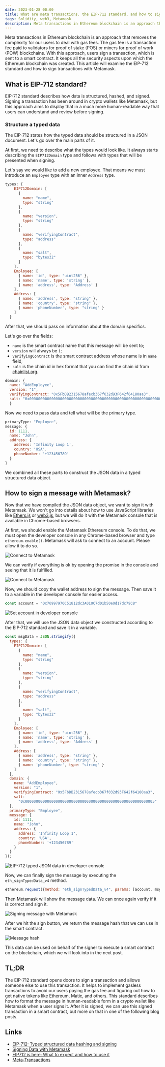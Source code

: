 ```yaml
---
date: 2023-01-28 00:00
title: What are meta transactions, the EIP-712 standard, and how to sign a message with Metamask? 
tags: Solidity, web3, Metamask
description: Meta transactions in Ethereum blockchain is an approach that removes the complexity for our users to deal with gas fees. The gas fee is a transaction fee paid to validators for proof of stake (POS) or miners for proof of work (POW) blockchains. With this approach, users sign a transaction, which is sent to a smart contract. It keeps all the security aspects upon which the Ethereum blockchain was created. This article will examine the EIP-712 standard and how to sign transactions with Metamask.
---
```


Meta transactions in Ethereum blockchain is an approach that removes the complexity for our users to deal with gas fees. The gas fee is a transaction fee paid to validators for proof of stake (POS) or miners for proof of work (POW) blockchains. With this approach, users sign a transaction, which is sent to a smart contract. It keeps all the security aspects upon which the Ethereum blockchain was created. This article will examine the EIP-712 standard and how to sign transactions with Metamask.

## What is EIP-712 standard?

EIP-712 standard describes how data is structured, hashed, and signed. Signing a transaction has been around in crypto wallets like Metamask, but this approach aims to display that in a much more human-readable way that users can understand and review before signing.

### Structure a typed data

The EIP-712 states how the typed data should be structured in a JSON document. Let's go over the main parts of it.

At first, we need to describe what the types would look like. It always starts describing the `EIP712Domain` type and follows with types that will be presented when signing.

Let's say we would like to add a new employee. That means we must introduce an `Employee` type with an inner `Address` type.

```javascript
types: {
    EIP712Domain: [
      {
        name: "name",
        type: "string"
      },
      {
        name: "version",
        type: "string"
      },
      {
        name: "verifyingContract",
        type: "address"
      },
      {
        name: "salt",
        type: "bytes32"
      }
    ],
    Employee: [
      { name: 'id', type: "uint256" },
      { name: 'name', type: 'string' },
      { name: 'address', type: 'Address' }
    ],
    Address: [
      { name: 'address', type: "string" },
      { name: 'country', type: "string" },
      { name: 'phoneNumber', type: "string" }
    ]
  }
```

After that, we should pass on information about the domain specifics.

Let's go over the fields:

* `name` is the smart contract name that this message will be sent to;
* `version` will always be `1`;
* `verifyingContract` is the smart contract address whose name is in `name` field;
* `salt` is the chain id in hex format that you can find the chain id from [chainlist.org](https://chainlist.org/).

```javascript
domain: {
  name: "AddEmployee",
  version: "1",
  verifyingContract: "0x5FbDB2315678afecb367f032d93F642f64180aa3",
  salt: "0x0000000000000000000000000000000000000000000000000000000000005"
  }
```

Now we need to pass data and tell what will be the primary type.

```javascript
primaryType: "Employee",
message: {
  id: 1111,
  name: "John",
  address: {
    address: 'Infinity Loop 1',
    country: 'USA',
    phoneNumber: '+123456789'
  }
}
```

We combined all these parts to construct the JSON data in a typed structured data object.

## How to sign a message with Metamask?

Now that we have compiled the JSON data object, we want to sign it with Metamask. We won't go into details about how to use JavaScript libraries like [Ethers.js](https://docs.ethers.org/v5/) or [web3.js](https://web3js.readthedocs.io/en/v1.8.1/), but we will do it with the Metamask console that is available in Chrome-based browsers.

At first, we should enable the Metamask Ethereum console. To do that, we must open the developer console in any Chrome-based browser and type `ethereum.enable()`. Metamask will ask to connect to an account. Please allow it to do so.

![Connect to Metamask](/assets/eip-712/connect-metamask.png)

We can verify if everything is ok by opening the promise in the console and seeing that it is fulfilled.

![Connect to Metamask](/assets/eip-712/connect-metamask-promise.png)

Now, we should copy the wallet address to sign the message. Then save it to a variable in the developer console for easier access.

```javascript
const account = "0x70997970C51812dc3A010C7d01b50e0d17dc79C8"
```

![Set account in developer console](/assets/eip-712/console-account.png)

After that, we will use the JSON data object we constructed according to the EIP-712 standard and save it in a variable.

```javascript
const msgData = JSON.stringify({
  types: {
    EIP712Domain: [
      {
        name: "name",
        type: "string"
      },
      {
        name: "version",
        type: "string"
      },
      {
        name: "verifyingContract",
        type: "address"
      },
      {
        name: "salt",
        type: "bytes32"
      }
    ],
    Employee: [
      { name: 'id', type: "uint256" },
      { name: 'name', type: 'string' },
      { name: 'address', type: 'Address' }
    ],
    Address: [
      { name: 'address', type: "string" },
      { name: 'country', type: "string" },
      { name: 'phoneNumber', type: "string" }
    ]
  },
  domain: {
    name: "AddEmployee",
    version: "1",
    verifyingContract: "0x5FbDB2315678afecb367f032d93F642f64180aa3",
    salt:
      "0x00000000000000000000000000000000000000000000000000000000005"
  },
  primaryType: "Employee",
  message: {
    id: 1111,
    name: "John",
    address: {
      address: 'Infinity Loop 1',
      country: 'USA',
      phoneNumber: '+123456789'
    }
  }
});
```

![EIP-712 typed JSON data in developer console](/assets/eip-712/typed-data-console.png)

Now, we can finally sign the message by executing the `eth_signTypedData_v4` method.

```javascript
ethereum.request({method: "eth_signTypedData_v4", params: [account, msgData]})
```

Then Metamask will show the message data. We can once again verify if it is correct and sign it.

![Signing message with Metamask](/assets/eip-712/sign-message-metamask-console.png)

After we hit the sign button, we return the message hash that we can use in the smart contract.

![Message hash](/assets/eip-712/message-hash.png)

This data can be used on behalf of the signer to execute a smart contract on the blockchain, which we will look into in the next post.

## TL;DR

The EIP-712 standard opens doors to sign a transaction and allows someone else to use this transaction. It helps to implement gasless transactions to avoid our users paying the gas fee and figuring out how to get native tokens like Ethereum, Matic, and others. This standard describes how to format the message in human-readable form in a crypto wallet like Metamask when a user signs it. After it is signed, we can use this signed transaction in a smart contract, but more on that in one of the following blog posts.

## Links

* [EIP-712: Typed structured data hashing and signing](https://eips.ethereum.org/EIPS/eip-712)
* [Signing Data with Metamask](https://docs.metamask.io/guide/signing-data.html#signtypeddata-v4)
* [EIP712 is here: What to expect and how to use it](https://medium.com/metamask/eip712-is-coming-what-to-expect-and-how-to-use-it-bb92fd1a7a26)
* [Meta-Transactions](https://blog.smlxl.io/meta-transactions-28047138ef6d)
